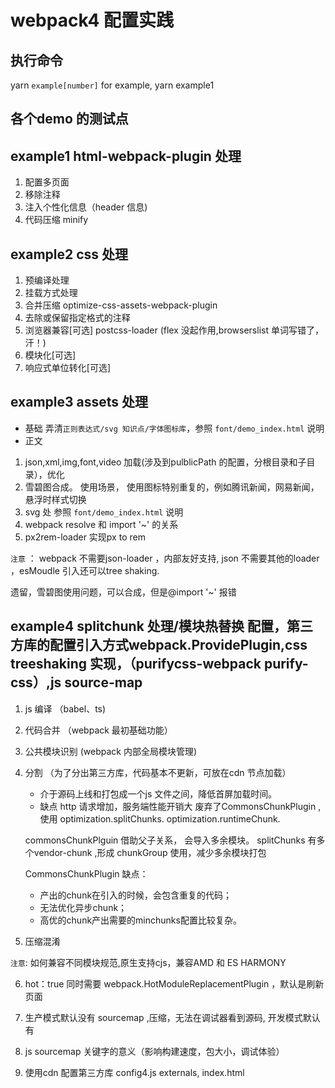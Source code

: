 # webpack4 配置实践

## 执行命令

yarn `example[number]`   for example, yarn example1

## 各个demo 的测试点
## example1 html-webpack-plugin 处理

1. 配置多页面 
2. 移除注释
3. 注入个性化信息（header 信息)
4. 代码压缩 minify

## example2 css 处理

1. 预编译处理
2. 挂载方式处理
3. 合并压缩 optimize-css-assets-webpack-plugin
4. 去除或保留指定格式的注释
5. 浏览器兼容[可选]  postcss-loader (flex 没起作用,browserslist 单词写错了，汗！)
6. 模块化[可选] 
7. 响应式单位转化[可选]

## example3 assets 处理
* 基础
弄清`正则表达式/svg 知识点/字体图标库`，参照 `font/demo_index.html` 说明
* 正文
1. json,xml,img,font,video 加载(涉及到pulblicPath 的配置，分根目录和子目录），优化 
2. 雪碧图合成。 使用场景， 使用图标特别重复的，例如腾讯新闻，网易新闻，悬浮时样式切换
3. svg 处 参照 `font/demo_index.html` 说明
4. webpack resolve 和 import '~' 的关系
5. px2rem-loader 实现px to rem

`注意` ： webpack 不需要json-loader ，内部友好支持, json 不需要其他的loader ，esMoudle 引入还可以tree shaking.

遗留，雪碧图使用问题，可以合成，但是@import '~' 报错

## example4 splitchunk 处理/模块热替换 配置，第三方库的配置引入方式webpack.ProvidePlugin,css treeshaking 实现，（purifycss-webpack purify-css）,js source-map

1. js 编译 （babel、ts)
2. 代码合并 （webpack 最初基础功能）
3. 公共模块识别 (webpack 内部全局模块管理)
4. 分割 （为了分出第三方库，代码基本不更新，可放在cdn 节点加载）
    - 介于源码上线和打包成一个js 文件之间，降低首屏加载时间。
    - 缺点
        http 请求增加，服务端性能开销大
    废弃了CommonsChunkPlugin ,使用 optimization.splitChunks. optimization.runtimeChunk.

    commonsChunkPlguin 借助父子关系， 会导入多余模块。 splitChunks 有多个vendor-chunk ,形成 chunkGroup 使用，减少多余模块打包

    CommonsChunkPlugin 缺点：

    -  产出的chunk在引入的时候，会包含重复的代码；
    -  无法优化异步chunk；
    -  高优的chunk产出需要的minchunks配置比较复杂。

5. 压缩混淆 

`注意`: 如何兼容不同模块规范,原生支持cjs，兼容AMD 和 ES HARMONY

6. hot：true 同时需要 webpack.HotModuleReplacementPlugin ，默认是刷新页面

7. 生产模式默认没有 sourcemap ,压缩，无法在调试器看到源码, 开发模式默认有

8. js sourcemap 关键字的意义（影响构建速度，包大小，调试体验）

9. 使用cdn 配置第三方库 config4.js externals, index.html  <script src='cdn'>
```
evel => rebuild
inline => dataURI
cheap => lines-only
module => loader

```

开发：cheap-eval-source-map 测试：none/hidden-source-map

9. hash， contenthash,chunkhash

单入口项目可采用：contenthash 用于静态文件   chunkhash 用于js hash 用于入口文件

## example5 编写loader

loader支持链式调用，所以开发上需要严格遵循“单一职责”原则，即每个loader只负责自己需要负责的事情：将输入信息进行处理，并输出为下一个loader可识别的格式。

初步写了一个 把tmpl.html 转成js 的loader， 转完之后不知道用来干嘛，从网上学习的，后面再说。汗！

* webpack-bundle-analyzer,增加了打包插件配置，可以用于分析打包后各个文件的情况。  

## example6 编写plugin

插件能够 钩入（hook) webpack 触发的关键事件。让用户触及webpack 编译过程。


## 强化roadmap

1. webpack基本配置搞懂，总结并梳理(loader,plugins，opitimization)
2. 进修项目：css 如何不打包未使用的样式(css treeshaking purifyCssPlugin)，contenthash 和 hash,chunkhash(依赖解析生成的hash，文件名修改会改变，这时达不到缓存效果) 的区别，sourcemap(css-loader 开启(测试好像没起作用),devtool),treeshaking（依靠import），环境区分(静态文件最省事/动态文件灵活))，第三方库使用webpack 配置(ProvidePlugin)，异步import(借助wepack import/require.ensure()写法),cdn 引入外部库，sideEffects , package.json 设置， 或者modules 中设置 false 表示标准export，无其他问题。 optimization.sideEffects 表示是否开启此选项功能。
3. 攻克webpack4 代码分割，性能优化模块。 (参考)[https://webpack.js.org/plugins/split-chunks-plugin/#optimizationsplitchunks] ，打包速度，打包效果。

分包一开始是将应用代码与库代码分开，实现动静分离，有效利用缓存, 有cdn 的情况下甚至可以把一些较大的库直接外挂在cdn 服务，进一步提高性能。

打包体积,速度： devtool, exclude/include,gzip,cdn 分割， css 抽离

manifest 可借用inline-manifest-webpack-plugin 直接以script 内嵌到html,减少请求

[https://segmentfault.com/a/1190000016623314](https://segmentfault.com/a/1190000016623314)






